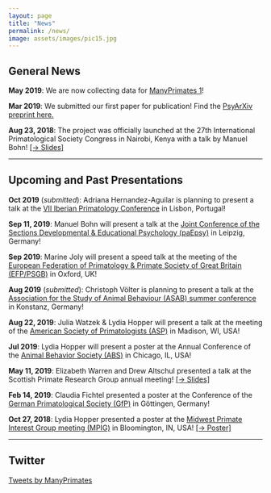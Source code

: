 ```yaml
---
layout: page
title: "News"
permalink: /news/
image: assets/images/pic15.jpg
---
```


## General News

**May 2019**: We are now collecting data for [ManyPrimates 1](/mp1)!

**Mar 2019**: We submitted our first paper for publication! Find the [PsyArXiv preprint here.](https://psyarxiv.com/3xu7q/)

**Aug 23, 2018**: The project was officially launched at the 27th International Primatological Society Congress in Nairobi, Kenya with a talk by Manuel Bohn! [[&rarr;&nbsp;Slides]](/assets/conferences/IPS2018_Bohn.pdf)

***

## Upcoming and Past Presentations

**Oct 2019** (*submitted*): Adriana Hernandez-Aguilar is planning to present a talk at the [VII Iberian Primatology Conference](https://7cip.apprimatologia.pt) in Lisbon, Portugal!

**Sep 11, 2019**: Manuel Bohn will present a talk at the [Joint Conference of the Sections Developmental & Educational Psychology (paEpsy)](http://paepsy-meeting.de/) in Leipzig, Germany!

**Sep 2019**: Marine Joly will present a speed talk at the meeting of the [European Federation of Primatology & Primate Society of Great Britain (EFP/PSGB)](https://www.efp-psgb2019.com/) in Oxford, UK!

**Aug 2019** (*submitted*): Christoph Völter is planning to present a talk at the [Association for the Study of Animal Behaviour (ASAB) summer conference](https://www.uni-konstanz.de/asab-summer-2019/) in Konstanz, Germany!

**Aug 22, 2019**: Julia Watzek & Lydia Hopper will present a talk at the meeting of the [American Society of Primatologists (ASP)](https://asp.org/meetings/conference.cfm) in Madison, WI, USA!

**Jul 2019**: Lydia Hopper will present a poster at the Annual Conference of the [Animal Behavior Society (ABS)](http://www.animalbehaviorsociety.org/2019/) in Chicago, IL, USA!

**May 11, 2019**: Elizabeth Warren and Drew Altschul presented a talk at the Scottish Primate Research Group annual meeting! [[&rarr;&nbsp;Slides]](/assets/conferences/SPRG2019_Warren_Altschul.pdf)

**Feb 14, 2019**: Claudia Fichtel presented a poster at the Conference of the [German Primatological Society (GfP)](https://www.gf-primatologie.de/english/meetings) in Göttingen, Germany! 

**Oct 27, 2018**: Lydia Hopper presented a poster at the [Midwest Primate Interest Group meeting (MPIG)](https://midwestprimates.org) in Bloomington, IN, USA! [[&rarr; Poster]](/assets/conferences/MPIG2018_Hopper.pdf)

***

## Twitter

<a class="twitter-timeline" data-width="400" data-height="600" data-theme="light" data-link-color="#1AA82B" href="https://twitter.com/ManyPrimates?ref_src=twsrc%5Etfw">Tweets by ManyPrimates</a> <script async src="https://platform.twitter.com/widgets.js" charset="utf-8"></script>


